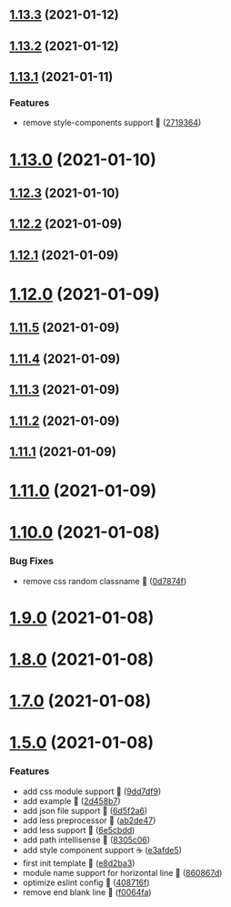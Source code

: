 ## [1.13.3](https://github.com/compare/v1.13.2...v1.13.3) (2021-01-12)



## [1.13.2](https://github.com/compare/v1.13.1...v1.13.2) (2021-01-12)



## [1.13.1](https://github.com/compare/v1.13.0...v1.13.1) (2021-01-11)


### Features

* remove style-components support 🍑 ([2719364](https://github.com/commit/2719364527470b73fb5a990d9583d51d38b56005))



# [1.13.0](https://github.com/compare/v1.12.3...v1.13.0) (2021-01-10)



## [1.12.3](https://github.com/compare/v1.12.2...v1.12.3) (2021-01-10)



## [1.12.2](https://github.com/compare/v1.12.1...v1.12.2) (2021-01-09)



## [1.12.1](https://github.com/compare/v1.12.0...v1.12.1) (2021-01-09)



# [1.12.0](https://github.com/compare/v1.11.5...v1.12.0) (2021-01-09)



## [1.11.5](https://github.com/compare/v1.11.4...v1.11.5) (2021-01-09)



## [1.11.4](https://github.com/compare/v1.11.3...v1.11.4) (2021-01-09)



## [1.11.3](https://github.com/compare/v1.11.2...v1.11.3) (2021-01-09)



## [1.11.2](https://github.com/compare/v1.11.1...v1.11.2) (2021-01-09)



## [1.11.1](https://github.com/compare/v1.11.0...v1.11.1) (2021-01-09)



# [1.11.0](https://github.com/compare/v1.10.0...v1.11.0) (2021-01-09)



# [1.10.0](https://github.com/compare/v1.9.0...v1.10.0) (2021-01-08)


### Bug Fixes

* remove css random classname 🌽 ([0d7874f](https://github.com/commit/0d7874f30ba335c5eb2960749d003e87c177753e))



# [1.9.0](https://github.com/compare/v1.8.0...v1.9.0) (2021-01-08)



# [1.8.0](https://github.com/compare/v1.7.0...v1.8.0) (2021-01-08)



# [1.7.0](https://github.com/compare/v1.5.0...v1.7.0) (2021-01-08)



# [1.5.0](https://github.com/compare/e8d2ba3091e2eb8ae9a1567f83dcc6b33286d5c1...v1.5.0) (2021-01-08)


### Features

* add css module support 🍰 ([9dd7df9](https://github.com/commit/9dd7df980754d4b4a0746e8ba5a2e2f33b8886fe))
* add example 🍰 ([2d458b7](https://github.com/commit/2d458b755bb3adac6e3f0da14e99642619acef1c))
* add json file support 🍰 ([6d5f2a6](https://github.com/commit/6d5f2a621cecc21e2d4c1d0260387709794c2d2a))
* add less preprocessor 🍋 ([ab2de47](https://github.com/commit/ab2de479c91361b6d3248a5ec9a8910b694a6d93))
* add less support 🍚 ([6e5cbdd](https://github.com/commit/6e5cbdd72628e9b528370a67d4bdc9e3d5214917))
* add path intellisense 🍑 ([8305c06](https://github.com/commit/8305c06d251a963bbb178ff73955d193dafd679d))
* add style component support ☕ ([e3afde5](https://github.com/commit/e3afde5086795167483e196991b0154df21cb5c5))
* first init template 🌸 ([e8d2ba3](https://github.com/commit/e8d2ba3091e2eb8ae9a1567f83dcc6b33286d5c1))
* module name support for horizontal line 🌈 ([860867d](https://github.com/commit/860867d502d07972b17f404b7399d3f131cd7f88))
* optimize eslint config 🍵 ([408716f](https://github.com/commit/408716f336750750a6925bd37de8a82f436feda5))
* remove end blank line 🍵 ([f0064fa](https://github.com/commit/f0064fa42b231f5a770c4a0d6bcb0c033484ac60))



